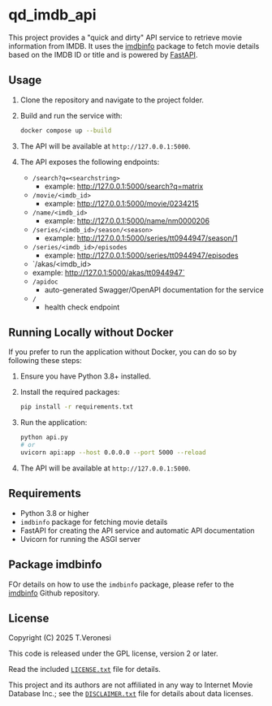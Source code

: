 # qd_imdb_api

This project provides a "quick and dirty" API service to retrieve movie information from IMDB.
It uses the [imdbinfo](https://github.com/tveronesi/imdbinfo) package to fetch movie details based on the IMDB ID or title and is powered by [FastAPI](https://fastapi.tiangolo.com/).

## Usage

1. Clone the repository and navigate to the project folder.
2. Build and run the service with:

   ```sh
   docker compose up --build
    ```
   
3. The API will be available at `http://127.0.0.1:5000`.
4. The API exposes the following endpoints:
   - `/search?q=<searchstring>`
     - example: http://127.0.0.1:5000/search?q=matrix
   - `/movie/<imdb_id>`
     - example: http://127.0.0.1:5000/movie/0234215
   - `/name/<imdb_id>`
     - example: http://127.0.0.1:5000/name/nm0000206
   - `/series/<imdb_id>/season/<season>`
     - example: http://127.0.0.1:5000/series/tt0944947/season/1
   - `/series/<imdb_id>/episodes`
     - example: http://127.0.0.1:5000/series/tt0944947/episodes
    - `/akas/<imdb_id>
     - example: http://127.0.1:5000/akas/tt0944947`
   - `/apidoc`
     - auto-generated Swagger/OpenAPI documentation for the service
   - `/`
     - health check endpoint


## Running Locally without Docker

If you prefer to run the application without Docker, you can do so by following these steps:
1. Ensure you have Python 3.8+ installed.
2. Install the required packages:

   ```sh
   pip install -r requirements.txt
   ```
3. Run the application:

   ```sh
   python api.py
   # or
   uvicorn api:app --host 0.0.0.0 --port 5000 --reload
   ```
4. The API will be available at `http://127.0.0.1:5000`.

## Requirements
- Python 3.8 or higher
- `imdbinfo` package for fetching movie details
- FastAPI for creating the API service and automatic API documentation
- Uvicorn for running the ASGI server

## Package imdbinfo

FOr details on how to use the `imdbinfo` package, please refer to the [imdbinfo](https://github.com/tveronesi/imdbinfo) Github repository.

## License
Copyright (C)  2025 T.Veronesi

This code is released under the GPL license, version 2 or later.

Read the included [`LICENSE.txt`](LICENSE.txt) file for details.

This project and its authors are not affiliated in any way to Internet Movie Database Inc.; see the  [`DISCLAIMER.txt`](DISCLAIMER.txt) file for details about data licenses.
